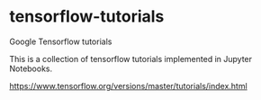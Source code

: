 # tensorflow-tutorials
Google Tensorflow tutorials

This is a collection of tensorflow tutorials implemented in Jupyter Notebooks.

https://www.tensorflow.org/versions/master/tutorials/index.html
